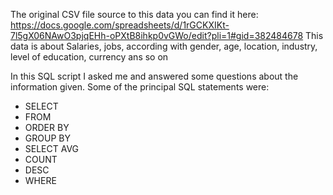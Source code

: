 The original CSV file source to this data you can find it here: 
https://docs.google.com/spreadsheets/d/1rGCKXIKt-7l5gX06NAwO3pjqEHh-oPXtB8ihkp0vGWo/edit?pli=1#gid=382484678
This data is about Salaries, jobs, according with gender, age, location, industry, level of education, currency ans so on

In this SQL script I asked me and answered some questions about the information given.
Some of the principal SQL statements were:
 - SELECT
 - FROM
 - ORDER BY
 - GROUP BY
 - SELECT AVG
 - COUNT
 - DESC
 - WHERE
